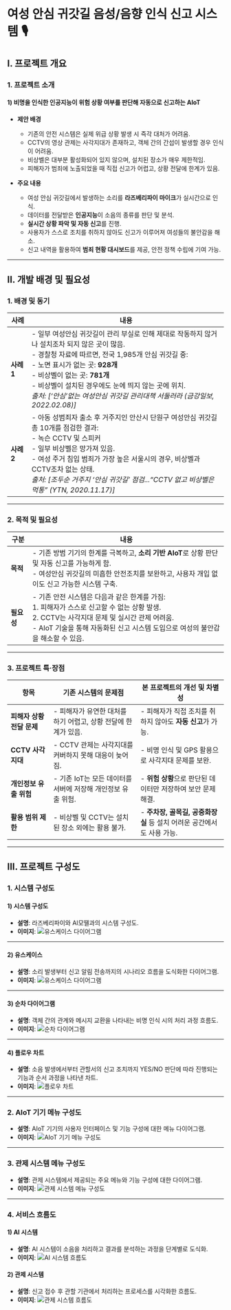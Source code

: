 # 여성 안심 귀갓길 음성/음향 인식 신고 시스템 🎙️

## I. 프로젝트 개요

### 1. 프로젝트 소개

#### 1) 비명을 인식한 인공지능이 위험 상황 여부를 판단해 자동으로 신고하는 AIoT
- **제안 배경**
  - 기존의 안전 시스템은 실제 위급 상황 발생 시 즉각 대처가 어려움.
  - CCTV의 영상 관제는 사각지대가 존재하고, 객체 간의 간섭이 발생할 경우 인식이 어려움.
  - 비상벨은 대부분 활성화되어 있지 않으며, 설치된 장소가 매우 제한적임.
  - 피해자가 범죄에 노출되었을 때 직접 신고가 어렵고, 상황 전달에 한계가 있음.

- **주요 내용**
  - 여성 안심 귀갓길에서 발생하는 소리를 **라즈베리파이 마이크**가 실시간으로 인식.
  - 데이터를 전달받은 **인공지능**이 소음의 종류를 판단 및 분석.
  - **실시간 상황 파악 및 자동 신고**를 진행.
  - 사용자가 스스로 조치를 취하지 않아도 신고가 이루어져 여성들의 불안감을 해소.
  - 신고 내역을 활용하여 **범죄 현황 대시보드**를 제공, 안전 정책 수립에 기여 가능.
    
---

## II. 개발 배경 및 필요성

### 1. 배경 및 동기
| **사례** | **내용** |
|----------|----------|
| **사례 1** | - 일부 여성안심 귀갓길이 관리 부실로 인해 제대로 작동하지 않거나 설치조차 되지 않은 곳이 많음.<br> - 경찰청 자료에 따르면, 전국 1,985개 안심 귀갓길 중:<br>   - 노면 표시가 없는 곳: **928개**<br>   - 비상벨이 없는 곳: **781개**<br> - 비상벨이 설치된 경우에도 눈에 띄지 않는 곳에 위치.<br> *출처: [‘안심’없는 여성안심 귀갓길 관리대책 서둘러라 (금강일보, 2022.02.08)]* |
| **사례 2** | - 아동 성범죄자 출소 후 거주지인 안산시 단원구 여성안심 귀갓길 총 10개를 점검한 결과:<br>   - 녹슨 CCTV 및 스피커<br>   - 일부 비상벨은 망가져 있음.<br> - 여성 주거 침입 범죄가 가장 높은 서울시의 경우, 비상벨과 CCTV조차 없는 상태.<br> *출처: [조두순 거주지 ‘안심 귀갓길’ 점검...“CCTV 없고 비상벨은 먹통” (YTN, 2020.11.17)]* |

---

### 2. 목적 및 필요성
| **구분**      | **내용** |
|---------------|----------|
| **목적**      | - 기존 방범 기기의 한계를 극복하고, **소리 기반 AIoT**로 상황 판단 및 자동 신고를 가능하게 함.<br> - 여성안심 귀갓길의 미흡한 안전조치를 보완하고, 사용자 개입 없이도 신고 가능한 시스템 구축. |
| **필요성**    | - 기존 안전 시스템은 다음과 같은 한계를 가짐:<br>  1. 피해자가 스스로 신고할 수 없는 상황 발생.<br>  2. CCTV는 사각지대 문제 및 실시간 관제 어려움.<br> - AIoT 기술을 통해 자동화된 신고 시스템 도입으로 여성의 불안감을 해소할 수 있음. |

---

### 3. 프로젝트 특·장점
| **항목**                 | **기존 시스템의 문제점**                                         | **본 프로젝트의 개선 및 차별성** |
|--------------------------|----------------------------------------------------------------|----------------------------------|
| **피해자 상황 전달 문제** | - 피해자가 유연한 대처를 하기 어렵고, 상황 전달에 한계가 있음. | - 피해자가 직접 조치를 취하지 않아도 **자동 신고**가 가능. |
| **CCTV 사각지대**         | - CCTV 관제는 사각지대를 커버하지 못해 대응이 늦어짐.         | - 비명 인식 및 GPS 활용으로 사각지대 문제를 보완. |
| **개인정보 유출 위험**    | - 기존 IoT는 모든 데이터를 서버에 저장해 개인정보 유출 위험.    | - **위험 상황**으로 판단된 데이터만 저장하여 보안 문제 해결. |
| **활용 범위 제한**        | - 비상벨 및 CCTV는 설치된 장소 외에는 활용 불가.               | - **주차장, 골목길, 공중화장실** 등 설치 어려운 공간에서도 사용 가능. |

---


## III. 프로젝트 구성도

### 1. 시스템 구성도

#### 1) 시스템 구성도
- **설명**: 라즈베리파이와 AI모뗼과의 시스템 구성도.
- **이미지**:
  ![유스케이스 다이어그램](images/safety_system_architecture.png)

---


#### 2) 유스케이스
- **설명**: 소리 발생부터 신고 알림 전송까지의 시나리오 흐름을 도식화한 다이어그램.
- **이미지**:
  ![유스케이스 다이어그램](images/use_case_diagram.png)

---

#### 3) 순차 다이어그램
- **설명**: 객체 간의 관계와 메시지 교환을 나타내는 비명 인식 시의 처리 과정 흐름도.
- **이미지**:
  ![순차 다이어그램](images/sequence_diagram.png)

---

#### 4) 플로우 차트
- **설명**: 소음 발생에서부터 관할서의 신고 조치까지 YES/NO 판단에 따라 진행되는 기능과 순서 과정을 나타낸 차트.
- **이미지**:
  ![플로우 차트](images/flow_chart.png)

---

### 2. AIoT 기기 메뉴 구성도
- **설명**: AIoT 기기의 사용자 인터페이스 및 기능 구성에 대한 메뉴 다이어그램.
- **이미지**:
  ![AIoT 기기 메뉴 구성도](images/aiot_menu_diagram.png)

---

### 3. 관제 시스템 메뉴 구성도
- **설명**: 관제 시스템에서 제공되는 주요 메뉴와 기능 구성에 대한 다이어그램.
- **이미지**:
  ![관제 시스템 메뉴 구성도](images/control_system_menu.png)

---

### 4. 서비스 흐름도
#### 1) AI 시스템
- **설명**: AI 시스템이 소음을 처리하고 결과를 분석하는 과정을 단계별로 도식화.
- **이미지**:
  ![AI 시스템 흐름도](images/ai_system_flow.png)

#### 2) 관제 시스템
- **설명**: 신고 접수 후 관할 기관에서 처리하는 프로세스를 시각화한 흐름도.
- **이미지**:
  ![관제 시스템 흐름도](images/control_system_flow.png)





